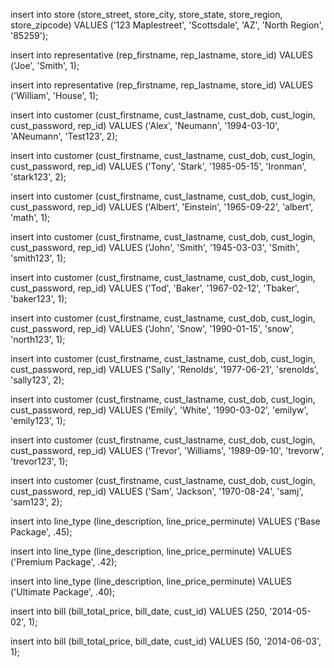 insert into store (store_street, store_city, store_state, store_region, store_zipcode)
	VALUES ('123 Maplestreet', 'Scottsdale', 'AZ', 'North Region', '85259');

insert into representative (rep_firstname, rep_lastname, store_id)
	VALUES ('Joe', 'Smith', 1);
	
insert into representative (rep_firstname, rep_lastname, store_id)
	VALUES ('William', 'House', 1);
	
insert into customer (cust_firstname, cust_lastname, cust_dob, cust_login, cust_password, rep_id)
	VALUES ('Alex', 'Neumann', '1994-03-10', 'ANeumann', 'Test123', 2);
	
insert into customer (cust_firstname, cust_lastname, cust_dob, cust_login, cust_password, rep_id)
	VALUES ('Tony', 'Stark', '1985-05-15', 'Ironman', 'stark123', 2);
	
insert into customer (cust_firstname, cust_lastname, cust_dob, cust_login, cust_password, rep_id)
	VALUES ('Albert', 'Einstein', '1965-09-22', 'albert', 'math', 1);

insert into customer (cust_firstname, cust_lastname, cust_dob, cust_login, cust_password, rep_id)
	VALUES ('John', 'Smith', '1945-03-03', 'Smith', 'smith123', 1);
	
insert into customer (cust_firstname, cust_lastname, cust_dob, cust_login, cust_password, rep_id)
	VALUES ('Tod', 'Baker', '1967-02-12', 'Tbaker', 'baker123', 1);

insert into customer (cust_firstname, cust_lastname, cust_dob, cust_login, cust_password, rep_id)
	VALUES ('John', 'Snow', '1990-01-15', 'snow', 'north123', 1);

insert into customer (cust_firstname, cust_lastname, cust_dob, cust_login, cust_password, rep_id)
	VALUES ('Sally', 'Renolds', '1977-06-21', 'srenolds', 'sally123', 2);

insert into customer (cust_firstname, cust_lastname, cust_dob, cust_login, cust_password, rep_id)
	VALUES ('Emily', 'White', '1990-03-02', 'emilyw', 'emily123', 1);

insert into customer (cust_firstname, cust_lastname, cust_dob, cust_login, cust_password, rep_id)
	VALUES ('Trevor', 'Williams', '1989-09-10', 'trevorw', 'trevor123', 1);

insert into customer (cust_firstname, cust_lastname, cust_dob, cust_login, cust_password, rep_id)
	VALUES ('Sam', 'Jackson', '1970-08-24', 'samj', 'sam123', 2);
	
insert into line_type (line_description, line_price_perminute)
	VALUES ('Base Package', .45);
	
insert into line_type (line_description, line_price_perminute)
	VALUES ('Premium Package', .42);
	
insert into line_type (line_description, line_price_perminute)
	VALUES ('Ultimate Package', .40);

insert into bill (bill_total_price, bill_date, cust_id)
	VALUES (250, '2014-05-02', 1);
	
insert into bill (bill_total_price, bill_date, cust_id)
	VALUES (50, '2014-06-03', 1);
	


